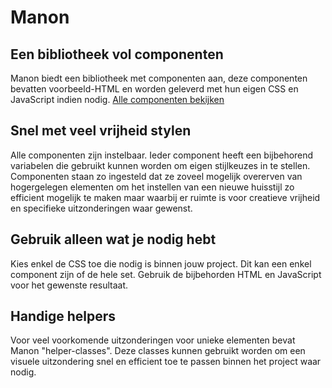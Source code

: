 # Manon

## Een bibliotheek vol componenten

Manon biedt een bibliotheek met componenten aan, deze componenten bevatten
voorbeeld-HTML en worden geleverd met hun eigen CSS en JavaScript indien nodig.
[Alle componenten bekijken](/components)

## Snel met veel vrijheid stylen

Alle componenten zijn instelbaar. Ieder component heeft een bijbehorend
variabelen die gebruikt kunnen worden om eigen stijlkeuzes in te stellen.
Componenten staan zo ingesteld dat ze zoveel mogelijk overerven van
hogergelegen elementen om het instellen van een nieuwe huisstijl zo efficient
mogelijk te maken maar waarbij er ruimte is voor creatieve vrijheid en
specifieke uitzonderingen waar gewenst.

## Gebruik alleen wat je nodig hebt

Kies enkel de CSS toe die nodig is binnen jouw project. Dit kan een enkel
component zijn of de hele set. Gebruik de bijbehorden HTML en JavaScript voor
het gewenste resultaat.

## Handige helpers

Voor veel voorkomende uitzonderingen voor unieke elementen bevat Manon
"helper-classes". Deze classes kunnen gebruikt worden om een visuele
uitzondering snel en efficient toe te passen binnen het project waar nodig.
